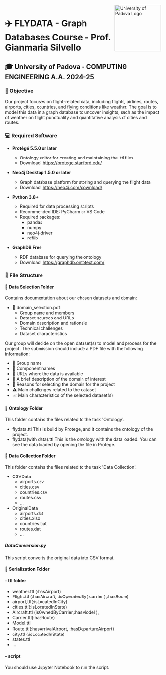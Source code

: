 <img src="https://www.unidformazione.com/wp-content/uploads/2018/04/unipd-universita-di-padova.png" alt="University of Padova Logo" style="float: right; width: 150px;">

# ✈️ FLYDATA - Graph Databases Course - Prof. Gianmaria Silvello

## 🎓 University of Padova - COMPUTING ENGINEERING A.A. 2024-25

### 🎯 Objective

Our project focuses on flight-related data, including flights, airlines, routes, airports, cities, countries, and flying conditions like weather. The goal is to model this data in a graph database to uncover insights, such as the impact of weather on flight punctuality and quantitative analysis of cities and routes.

### 💻 Required Software

- **Protégé 5.5.0 or later**

  - Ontology editor for creating and maintaining the .ttl files
  - Download: https://protege.stanford.edu/

- **Neo4j Desktop 1.5.0 or later**

  - Graph database platform for storing and querying the flight data
  - Download: https://neo4j.com/download/

- **Python 3.8+**

  - Required for data processing scripts
  - Recommended IDE: PyCharm or VS Code
  - Required packages:
    - pandas
    - numpy
    - neo4j-driver
    - rdflib

- **GraphDB Free**
  - RDF database for querying the ontology
  - Download: https://graphdb.ontotext.com/

### 📁 File Structure

#### 📁 Data Selection Folder

Contains documentation about our chosen datasets and domain:

- 📄 domain_selection.pdf
  - Group name and members
  - Dataset sources and URLs
  - Domain description and rationale
  - Technical challenges
  - Dataset characteristics

Our group will decide on the open dataset(s) to model and process for the project. The submission should include a PDF file with the following information:

- 👥 Group name
- 👤 Component names
- 🔗 URLs where the data is available
- 📝 A brief description of the domain of interest
- 🎯 Reasons for selecting the domain for the project
- ⚠️ Main challenges related to the dataset
- 📈 Main characteristics of the selected dataset(s)

#### 📁 Ontology Folder

This folder contains the files related to the task 'Ontology'.

- flydata.ttl
  This is build by Protege, and it contains the ontology of the project.
- flydata(with data).ttl
  This is the ontology with the data loaded. You can see the data loaded by opening the file in Protege.

#### 📁 Data Collection Folder

This folder contains the files related to the task 'Data Collection'.

- CSVData
  - airports.csv
  - cities.csv
  - countries.csv
  - routes.csv
  - ...
- OriginalData
  - airports.dat
  - cities.xlsx
  - countries.bat
  - routes.dat
  - ...

##### DataConversion.py

This script converts the original data into CSV format.

#### 📁 Serialization Folder

#### - ttl folder

- weather.ttl (:hasAirport)
- Flight.ttl (:hasAircraft, :isOperatedBy( carrier ),:hasRoute)
- airport,ttl(:isLocatedInCity)
- cities.ttl(:isLocatedInState)
- Aircraft.ttl (isOwnedByCarrier,:hasModel ),
- Carrier.ttl(:hasRoute)
- Model.ttl
- Route.ttl(:hasArrivalAirport, :hasDepartureAirport）
- city.ttl (:isLocatedInState)
- states.ttl
- ...

#### - script

You should use Jupyter Notebook to run the script.
